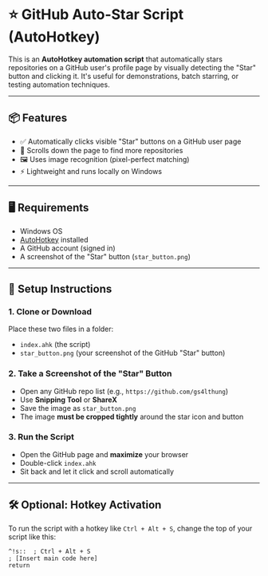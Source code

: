 # ⭐ GitHub Auto-Star Script (AutoHotkey)

This is an **AutoHotkey automation script** that automatically stars repositories on a GitHub user's profile page by visually detecting the "Star" button and clicking it. It's useful for demonstrations, batch starring, or testing automation techniques.

---

## 📦 Features

- ✅ Automatically clicks visible "Star" buttons on a GitHub user page
- 🔄 Scrolls down the page to find more repositories
- 🖼️ Uses image recognition (pixel-perfect matching)
- ⚡ Lightweight and runs locally on Windows

---

## 🖥️ Requirements

- Windows OS
- [AutoHotkey](https://www.autohotkey.com/) installed
- A GitHub account (signed in)
- A screenshot of the "Star" button (`star_button.png`)

---

## 🚀 Setup Instructions

### 1. Clone or Download

Place these two files in a folder:

- `index.ahk` (the script)
- `star_button.png` (your screenshot of the GitHub "Star" button)

### 2. Take a Screenshot of the "Star" Button

- Open any GitHub repo list (e.g., `https://github.com/gs4lthung`)
- Use **Snipping Tool** or **ShareX**
- Save the image as `star_button.png`
- The image **must be cropped tightly** around the star icon and button

### 3. Run the Script

- Open the GitHub page and **maximize** your browser
- Double-click `index.ahk`
- Sit back and let it click and scroll automatically

---

## 🛠️ Optional: Hotkey Activation

To run the script with a hotkey like `Ctrl + Alt + S`, change the top of your script like this:

```ahk
^!s::  ; Ctrl + Alt + S
; [Insert main code here]
return
